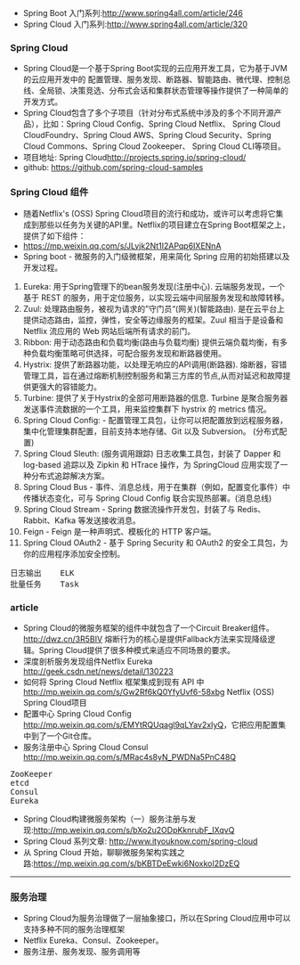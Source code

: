 
+ Spring Boot 入门系列:<http://www.spring4all.com/article/246>
+ Spring Cloud 入门系列:<http://www.spring4all.com/article/320>

### Spring Cloud
+  Spring Cloud是一个基于Spring Boot实现的云应用开发工具，它为基于JVM的云应用开发中的
   配置管理、服务发现、断路器、智能路由、微代理、控制总线、全局锁、决策竞选、分布式会话和集群状态管理等操作提供了一种简单的开发方式。
+ Spring Cloud包含了多个子项目（针对分布式系统中涉及的多个不同开源产品），比如：Spring Cloud Config、Spring Cloud Netflix、
Spring Cloud CloudFoundry、Spring Cloud AWS、Spring Cloud Security、Spring Cloud Commons、Spring Cloud Zookeeper、
Spring Cloud CLI等项目。
+ 项目地址: Spring Cloud<http://projects.spring.io/spring-cloud/>
+ github: <https://github.com/spring-cloud-samples>

### Spring Cloud 组件
+ 随着Netflix's (OSS) Spring Cloud项目的流行和成功，或许可以考虑将它集成到那些以任务为关键的API里。Netflix的项目建立在Spring Boot框架之上，提供了如下组件：
+ <https://mp.weixin.qq.com/s/JLyjk2Nt1I2APqp6IXENnA>
+ Spring boot - 微服务的入门级微框架，用来简化 Spring 应用的初始搭建以及开发过程。
1. Eureka: 用于Spring管理下的bean服务发现(注册中心).
云端服务发现，一个基于 REST 的服务，用于定位服务，以实现云端中间层服务发现和故障转移。
2. Zuul: 处理路由服务，被视为请求的”守门员“(网关)(智能路由).
是在云平台上提供动态路由，监控，弹性，安全等边缘服务的框架。Zuul 相当于是设备和 Netflix 流应用的 Web 网站后端所有请求的前门。
3. Ribbon: 用于动态路由和负载均衡(路由与负载均衡)
提供云端负载均衡，有多种负载均衡策略可供选择，可配合服务发现和断路器使用。
4. Hystrix: 提供了断路器功能，以处理无响应的API调用(断路器).
熔断器，容错管理工具，旨在通过熔断机制控制服务和第三方库的节点,从而对延迟和故障提供更强大的容错能力。
5. Turbine: 提供了关于Hystrix的全部可用断路器的信息.
Turbine 是聚合服务器发送事件流数据的一个工具，用来监控集群下 hystrix 的 metrics 情况。
6. Spring Cloud Config: - 配置管理工具包，让你可以把配置放到远程服务器，集中化管理集群配置，目前支持本地存储、Git 以及 Subversion。 (分布式配置)
7. Spring Cloud Sleuth: (服务调用跟踪)
日志收集工具包，封装了 Dapper 和 log-based 追踪以及 Zipkin 和 HTrace 操作，为 SpringCloud 应用实现了一种分布式追踪解决方案。
8. Spring Cloud Bus - 事件、消息总线，用于在集群（例如，配置变化事件）中传播状态变化，可与 Spring Cloud Config 联合实现热部署。(消息总线)
9. Spring Cloud Stream - Spring 数据流操作开发包，封装了与 Redis、Rabbit、Kafka 等发送接收消息。
10. Feign - Feign 是一种声明式、模板化的 HTTP 客户端。
11. Spring Cloud OAuth2 - 基于 Spring Security 和 OAuth2 的安全工具包，为你的应用程序添加安全控制。

<pre>
日志输出	ELK
批量任务	Task
</pre>


### article
+ Spring Cloud的微服务框架的组件中就包含了一个Circuit Breaker组件。
<http://dwz.cn/3R5BIV>
熔断行为的核心是提供Fallback方法来实现降级逻辑。Spring Cloud提供了很多种模式来适应不同场景的要求。
+ 深度剖析服务发现组件Netflix Eureka
<http://geek.csdn.net/news/detail/130223>
+ 如何将 Spring Cloud Netflix 框架集成到现有 API 中
<http://mp.weixin.qq.com/s/Gw2Rf6kQ0YfyUvf6-58xbg>
Netflix (OSS) Spring Cloud项目
+ 配置中心
Spring Cloud Config
<http://mp.weixin.qq.com/s/EMYtRQUqagl9qLYav2xIyQ>，它把应用配置集中到了一个Git仓库。
+ 服务注册中心
Spring Cloud Consul
<http://mp.weixin.qq.com/s/MRac4s8yN_PWDNa5PnC48Q>
<pre>
ZooKeeper
etcd
Consul
Eureka
</pre>




+ Spring Cloud构建微服务架构（一）服务注册与发现:<http://mp.weixin.qq.com/s/bXo2u2ODpKknrubF_IXqvQ>
+ Spring Cloud 系列文章: <http://www.ityouknow.com/spring-cloud>
+ 从 Spring Cloud 开始，聊聊微服务架构实践之路:<https://mp.weixin.qq.com/s/bKBTDeEwki6NoxkoI2DzEQ>

---

### 服务治理
+ Spring Cloud为服务治理做了一层抽象接口，所以在Spring Cloud应用中可以支持多种不同的服务治理框架
+ Netflix Eureka、Consul、Zookeeper。
+ 服务注册、服务发现、服务调用等


